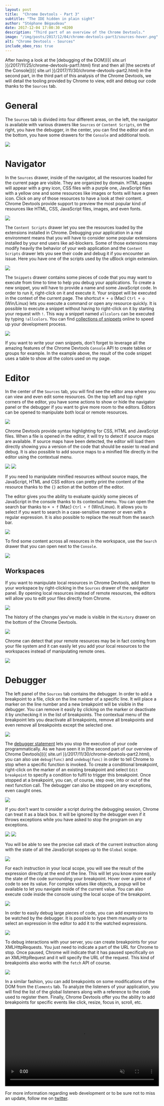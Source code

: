 ```yaml
---
layout: post
title:  "Chrome Devtools - Part 3"
subtitle: "The IDE hidden in plain sight"
author: "Stéphane Bégaudeau"
date: 2017-12-04 17:00:30 +0200
description: "Third part of an overview of the Chrome Devtools."
image: "/img/posts/2017/12/04/chrome-devtools-part3/sources-hover.png"
alt: "Chrome Devtools - Sources"
include_obeo_rss: true
---
```

After having a look at the [debugging of the DOM]({{ site.url }}/2017/11/25/chrome-devtools-part1.html) first and then all [the secrets of the Console]({{ site.url }}/2017/11/30/chrome-devtools-part2.html) in the second part, in the third part of this analysis of the Chrome Devtools, we will detail the tooling provided by Chrome to view, edit and debug our code thanks to the `Sources` tab.

# General
The `Sources` tab is divided into four different areas, on the left, the navigator is available with various drawers like `Sources` or `Content Scripts`, on the right, you have the debugger, in the center, you can find the editor and on the bottom, you have some drawers for the `Console` and additional tools.

<img src="{{ site.url }}/img/posts/2017/12/04/chrome-devtools-part3/sources.png" class="img-fluid img-border">

# Navigator

In the `Sources` drawer, inside of the navigator, all the resources loaded for the current page are visible. They are organized by domain. HTML pages will appear with a grey icon, CSS files with a purple one, JavaScript files with a yellow one and some resources like images or fonts will have a green icon. Click on any of those resources to have a look at their content. Chrome Devtools provide support to preview the most popular kind of resources like HTML, CSS, JavaScript files, images, and even fonts.

<img src="{{ site.url }}/img/posts/2017/12/04/chrome-devtools-part3/sources-font.png" class="img-fluid img-border">

The `Content Scripts` drawer let you see the resources loaded by the extensions installed in Chrome. Debugging your application in a real environment means that you will have to consider some popular extensions installed by your end users like ad-blockers. Some of those extensions may modify heavily the behavior of your web application and the `Content Scripts` drawer lets you see their code and debug it if you encounter an issue. Here you have one of the scripts used by the uBlock origin extension.

<img src="{{ site.url }}/img/posts/2017/12/04/chrome-devtools-part3/sources-contentscripts.png" class="img-fluid img-border">

The `Snippets` drawer contains some pieces of code that you may want to execute from time to time to help you debug your applications. To create a new snippet, you will have to provide a name and some JavaScript code. In order to run it, right-click on it and execute it. Your snippet will be executed in the context of the current page. The shortcut `⌘ + o` (Mac) `Ctrl + o` (Win/Linux) lets you execute a command or open any resource quickly. It is possible to execute a snippet without having to right-click on it by starting your request with `!`. This way a snippet named `allcolors` can be executed by typing `!allcolors`. You can find [collections of snippets](https://bgrins.github.io/devtools-snippets/) online to speed up your development process.

<img src="{{ site.url }}/img/posts/2017/12/04/chrome-devtools-part3/sources-snippets.png" class="img-fluid img-border">

If you want to write your own snippets, don't forget to leverage all the amazing features of the Chrome Devtools `Console` API to create tables or groups for example. In the example above, the result of the code snippet uses a table to show all the colors used on my page.


# Editor

In the center of the `Sources` tab, you will find see the editor area where you can view and even edit some resources. On the top left and top right corners of the editor, you have some actions to show or hide the navigator panel or the debugger if you want to give more room to the editors. Editors can be opened to manipulate both local or remote resources.

<img src="{{ site.url }}/img/posts/2017/12/04/chrome-devtools-part3/sources-sourcemaps.png" class="img-fluid img-border">

Chrome Devtools provide syntax highlighting for CSS, HTML and JavaScript files. When a file is opened in the editor, it will try to detect if source maps are available. If source maps have been detected, the editor will load them directly showing you a version of the code that should be easier to read and debug. It is also possible to add source maps to a minified file directly in the editor using the contextual menu.

<img src="{{ site.url }}/img/posts/2017/12/04/chrome-devtools-part3/sources-beforepretty.png" class="img-fluid img-border">

<img src="{{ site.url }}/img/posts/2017/12/04/chrome-devtools-part3/sources-afterpretty.png" class="img-fluid img-border">

If you need to manipulate minified resources without source maps, the JavaScript, HTML and CSS editors can pretty print the content of the resource thanks to the `{}` action at the bottom of the editor.

The editor gives you the ability to evaluate quickly some pieces of JavaScript in the console thanks to its contextual menu. You can open the search bar thanks to `⌘ + f` (Mac) `Ctrl + f` (Win/Linux). It allows you to select if you want to search in a case-sensitive manner or even with a regular expression. It is also possible to replace the result from the search bar.

<img src="{{ site.url }}/img/posts/2017/12/04/chrome-devtools-part3/sources-searchbar.png" class="img-fluid img-border">

To find some content across all resources in the workspace, use the `Search` drawer that you can open next to the `Console`.

<img src="{{ site.url }}/img/posts/2017/12/04/chrome-devtools-part3/sources-searchdrawer.png" class="img-fluid img-border">

## Workspaces

If you want to manipulate local resources in Chrome Devtools, add them to your workspace by right-clicking in the `Sources` drawer of the navigator panel. By opening local resources instead of remote resources, the editors will allow you to edit your files directly from Chrome.

<img src="{{ site.url }}/img/posts/2017/12/04/chrome-devtools-part3/sources-contentassist.png" class="img-fluid img-border">

The history of the changes you've made is visible in the `History` drawer on the bottom of the Chrome Devtools.

<img src="{{ site.url }}/img/posts/2017/12/04/chrome-devtools-part3/sources-history.png" class="img-fluid img-border">

Chrome can detect that your remote resources may be in fact coming from your file system and it can easily let you add your local resources to the workspaces instead of manipulating remote ones.

<img src="{{ site.url }}/img/posts/2017/12/04/chrome-devtools-part3/sources-filesystem.png" class="img-fluid img-border">

# Debugger

The left panel of the `Sources` tab contains the debugger. In order to add a breakpoint to a file, click on the line number of a specific line. It will place a marker on the line number and a new breakpoint will be visible in the debugger. You can remove it easily by clicking on the marker or deactivate it by unchecking it in the list of breakpoints. The contextual menu of the breakpoint lets you deactivate all breakpoints, remove all breakpoints and even remove all breakpoints except the selected one.

<img src="{{ site.url }}/img/posts/2017/12/04/chrome-devtools-part3/sources-breakpoint.png" class="img-fluid img-border">

The [debugger statement](https://developer.mozilla.org/en/docs/Web/JavaScript/Reference/Statements/debugger) lets you stop the execution of your code programmatically. As we have seen it in [the second part of our overview of Chrome Devtools]({{ site.url }}/2017/11/30/chrome-devtools-part2.html), you can also use `debug(func)` and `undebug(func)` in order to tell Chrome to stop when a specific function is invoked. To create a conditional breakpoint, right-click on the marker of an existing breakpoint and select `Edit breakpoint` to specify a condition to fulfil to trigger this breakpoint. Once stopped at a breakpoint, you can, of course, step over, into or out of the next function call. The debugger can also be stopped on any exceptions, even caught ones.

<img src="{{ site.url }}/img/posts/2017/12/04/chrome-devtools-part3/sources-conditionalbreakpoint.png" class="img-fluid img-border">

If you don't want to consider a script during the debugging session, Chrome can treat it as a black box. It will be ignored by the debugger even if it throws exceptions while you have asked to stop the program on any exceptions.

<img src="{{ site.url }}/img/posts/2017/12/04/chrome-devtools-part3/sources-blackbox.png" class="img-fluid img-border">

<img src="{{ site.url }}/img/posts/2017/12/04/chrome-devtools-part3/sources-exceptions.png" class="img-fluid img-border">

You will be able to see the precise call stack of the current instruction along with the state of all the JavaScript scopes up to the `Global` scope.

<img src="{{ site.url }}/img/posts/2017/12/04/chrome-devtools-part3/sources-scope.png" class="img-fluid img-border">

For each instruction in your local scope, you will see the result of the expression directly at the end of the line. This will let you know more easily the state of the code surrounding your breakpoint. Hover over a piece of code to see its value. For complex values like objects, a popup will be available to let you navigate inside of the current value. You can also execute code inside the console using the local scope of the breakpoint.

<img src="{{ site.url }}/img/posts/2017/12/04/chrome-devtools-part3/sources-hover.png" class="img-fluid img-border">

In order to easily debug large pieces of code, you can add expressions to be watched by the debugger. It is possible to type them manually or to select an expression in the editor to add it to the watched expressions.

<img src="{{ site.url }}/img/posts/2017/12/04/chrome-devtools-part3/sources-watch.png" class="img-fluid img-border">

To debug interactions with your server, you can create breakpoints for your XMLHttpRequests. You just need to indicate a part of the URL for Chrome to stop. Once paused, Chrome will indicate that it has paused specifically on an XMLHttpRequest and it will specify the URL of the request. This kind of breakpoints also works with the `fetch` API of course.

<img src="{{ site.url }}/img/posts/2017/12/04/chrome-devtools-part3/sources-xhr.png" class="img-fluid img-border">

In a similar fashion, you can add breakpoints on some modifications of the DOM from the `Elements` tab. To analyze the listeners of your application, you will find the list of the global listeners along with a reference to the code used to register them. Finally, Chrome Devtools offer you the ability to add breakpoints for specific events like click, resize, focus in, scroll, etc.

<video src="{{ site.url }}/img/posts/2017/12/04/chrome-devtools-part3/sources-events.mp4" style="width: 100%;" loop muted autoplay playsinline></video>

For more information regarding web development or to be sure not to miss an update, follow me on [twitter](https://www.twitter.com/sbegaudeau).